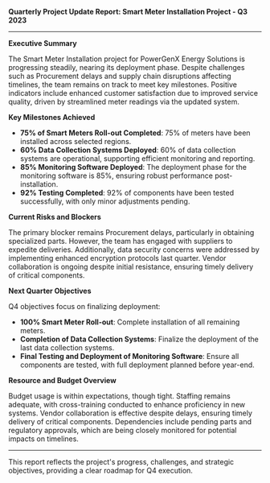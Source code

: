 

**Quarterly Project Update Report: Smart Meter Installation Project - Q3 2023**

---

**Executive Summary**

The Smart Meter Installation project for PowerGenX Energy Solutions is progressing steadily, nearing its deployment phase. Despite challenges such as Procurement delays and supply chain disruptions affecting timelines, the team remains on track to meet key milestones. Positive indicators include enhanced customer satisfaction due to improved service quality, driven by streamlined meter readings via the updated system.

**Key Milestones Achieved**

- **75% of Smart Meters Roll-out Completed**: 75% of meters have been installed across selected regions.
- **60% Data Collection Systems Deployed**: 60% of data collection systems are operational, supporting efficient monitoring and reporting.
- **85% Monitoring Software Deployed**: The deployment phase for the monitoring software is 85%, ensuring robust performance post-installation.
- **92% Testing Completed**: 92% of components have been tested successfully, with only minor adjustments pending.

**Current Risks and Blockers**

The primary blocker remains Procurement delays, particularly in obtaining specialized parts. However, the team has engaged with suppliers to expedite deliveries. Additionally, data security concerns were addressed by implementing enhanced encryption protocols last quarter. Vendor collaboration is ongoing despite initial resistance, ensuring timely delivery of critical components.

**Next Quarter Objectives**

Q4 objectives focus on finalizing deployment:

- **100% Smart Meter Roll-out**: Complete installation of all remaining meters.
- **Completion of Data Collection Systems**: Finalize the deployment of the last data collection systems.
- **Final Testing and Deployment of Monitoring Software**: Ensure all components are tested, with full deployment planned before year-end.

**Resource and Budget Overview**

Budget usage is within expectations, though tight. Staffing remains adequate, with cross-training conducted to enhance proficiency in new systems. Vendor collaboration is effective despite delays, ensuring timely delivery of critical components. Dependencies include pending parts and regulatory approvals, which are being closely monitored for potential impacts on timelines.

---

This report reflects the project's progress, challenges, and strategic objectives, providing a clear roadmap for Q4 execution.